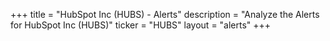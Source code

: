 +++
title = "HubSpot Inc (HUBS) - Alerts"
description = "Analyze the Alerts for HubSpot Inc (HUBS)"
ticker = "HUBS"
layout = "alerts"
+++

